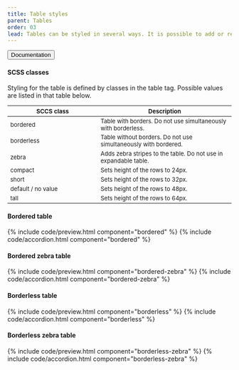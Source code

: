 ```yaml
---
title: Table styles
parent: Tables
order: 03
lead: Tables can be styled in several ways. It is possible to add or remove borders and zebra stripes. Height of the rows can be customized.
---
```


<div class="accordion-bordered accordion-docs">
    <button class="button-unstyled accordion-button" aria-expanded="true" aria-controls="styles-docs">Documentation</button>
    <div id="styles-docs" aria-hidden="false" class="accordion-content">
        <h4>SCSS classes</h4>
        <p>Styling for the table is defined by classes in the table tag. Possible values are listed in that table below.</p>        
        <div class="table-container">
            <table class="dk-table borderless compact" style="font-size: small">
                <thead>
                    <tr>
                        <th width="190px">SCCS class</th>
                        <th>Description</th>
                    </tr>
                </thead>
                <tbody>
                    <tr>
                        <td>bordered</td>
                        <td>Table with borders. Do not use simultaneously with borderless.</td>
                    </tr>
                    <tr>
                        <td>borderless</td>
                        <td>Table without borders. Do not use simultaneously with bordered.</td>
                    </tr>
                    <tr>
                        <td>zebra</td>
                        <td>Adds zebra stripes to the table. Do not use in expandable table.</td>
                    </tr>
                    <tr>
                        <td>compact</td>
                        <td>Sets height of the rows to 24px.</td>
                    </tr>
                    <tr>
                        <td>short</td>
                        <td>Sets height of the rows to 32px.</td>
                    </tr>
                    <tr>
                        <td>default / no value</td>
                        <td>Sets height of the rows to 48px.</td>
                    </tr>
                    <tr>
                        <td>tall</td>
                        <td>Sets height of the rows to 64px.</td>
                    </tr>
                </tbody>
            </table>
        </div>
    </div>
</div>

<h4>Bordered table</h4>
{% include code/preview.html component="bordered" %}
{% include code/accordion.html component="bordered" %}

<h4>Bordered zebra table</h4>
{% include code/preview.html component="bordered-zebra" %}
{% include code/accordion.html component="bordered-zebra" %}

<h4>Borderless table</h4>
{% include code/preview.html component="borderless" %}
{% include code/accordion.html component="borderless" %}

<h4>Borderless zebra table</h4>
{% include code/preview.html component="borderless-zebra" %}
{% include code/accordion.html component="borderless-zebra" %}